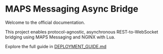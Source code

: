 # MAPS Messaging Async Bridge

Welcome to the official documentation.

This project enables protocol-agnostic, asynchronous REST-to-WebSocket bridging using MAPS Messaging and NGINX with Lua.

Explore the full guide in [DEPLOYMENT_GUIDE.md](../DEPLOYMENT_GUIDE.md)
